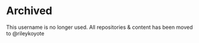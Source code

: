 # Archived

This username is no longer used. All repositories & content has been moved to @rileykoyote

<!---
ketudb/ketudb is a ✨ special ✨ repository because its `README.md` (this file) appears on your GitHub profile.
You can click the Preview link to take a look at your changes.
--->
